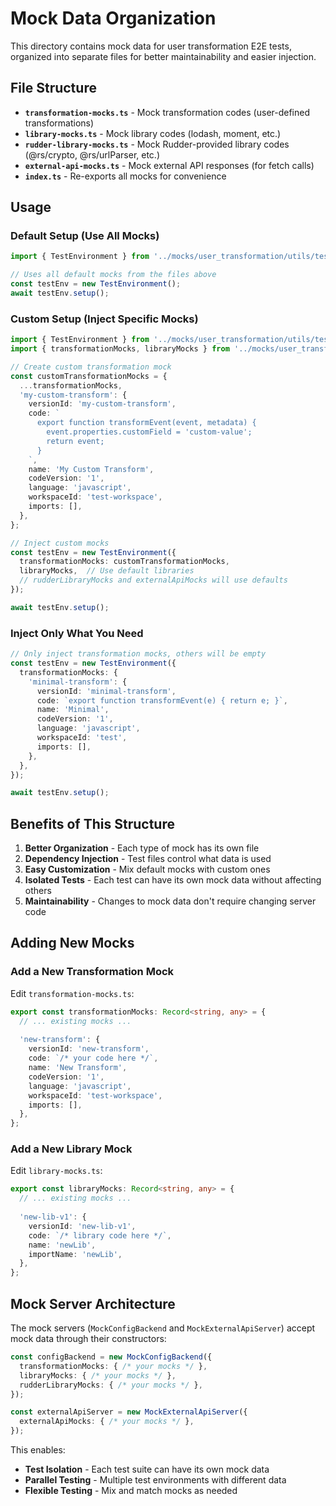 # Mock Data Organization

This directory contains mock data for user transformation E2E tests, organized into separate files for better maintainability and easier injection.

## File Structure

- **`transformation-mocks.ts`** - Mock transformation codes (user-defined transformations)
- **`library-mocks.ts`** - Mock library codes (lodash, moment, etc.)
- **`rudder-library-mocks.ts`** - Mock Rudder-provided library codes (@rs/crypto, @rs/urlParser, etc.)
- **`external-api-mocks.ts`** - Mock external API responses (for fetch calls)
- **`index.ts`** - Re-exports all mocks for convenience

## Usage

### Default Setup (Use All Mocks)

```typescript
import { TestEnvironment } from '../mocks/user_transformation/utils/test-helpers';

// Uses all default mocks from the files above
const testEnv = new TestEnvironment();
await testEnv.setup();
```

### Custom Setup (Inject Specific Mocks)

```typescript
import { TestEnvironment } from '../mocks/user_transformation/utils/test-helpers';
import { transformationMocks, libraryMocks } from '../mocks/user_transformation/test-data';

// Create custom transformation mock
const customTransformationMocks = {
  ...transformationMocks,
  'my-custom-transform': {
    versionId: 'my-custom-transform',
    code: `
      export function transformEvent(event, metadata) {
        event.properties.customField = 'custom-value';
        return event;
      }
    `,
    name: 'My Custom Transform',
    codeVersion: '1',
    language: 'javascript',
    workspaceId: 'test-workspace',
    imports: [],
  },
};

// Inject custom mocks
const testEnv = new TestEnvironment({
  transformationMocks: customTransformationMocks,
  libraryMocks,  // Use default libraries
  // rudderLibraryMocks and externalApiMocks will use defaults
});

await testEnv.setup();
```

### Inject Only What You Need

```typescript
// Only inject transformation mocks, others will be empty
const testEnv = new TestEnvironment({
  transformationMocks: {
    'minimal-transform': {
      versionId: 'minimal-transform',
      code: `export function transformEvent(e) { return e; }`,
      name: 'Minimal',
      codeVersion: '1',
      language: 'javascript',
      workspaceId: 'test',
      imports: [],
    },
  },
});

await testEnv.setup();
```

## Benefits of This Structure

1. **Better Organization** - Each type of mock has its own file
2. **Dependency Injection** - Test files control what data is used
3. **Easy Customization** - Mix default mocks with custom ones
4. **Isolated Tests** - Each test can have its own mock data without affecting others
5. **Maintainability** - Changes to mock data don't require changing server code

## Adding New Mocks

### Add a New Transformation Mock

Edit `transformation-mocks.ts`:

```typescript
export const transformationMocks: Record<string, any> = {
  // ... existing mocks ...
  
  'new-transform': {
    versionId: 'new-transform',
    code: `/* your code here */`,
    name: 'New Transform',
    codeVersion: '1',
    language: 'javascript',
    workspaceId: 'test-workspace',
    imports: [],
  },
};
```

### Add a New Library Mock

Edit `library-mocks.ts`:

```typescript
export const libraryMocks: Record<string, any> = {
  // ... existing mocks ...
  
  'new-lib-v1': {
    versionId: 'new-lib-v1',
    code: `/* library code here */`,
    name: 'newLib',
    importName: 'newLib',
  },
};
```

## Mock Server Architecture

The mock servers (`MockConfigBackend` and `MockExternalApiServer`) accept mock data through their constructors:

```typescript
const configBackend = new MockConfigBackend({
  transformationMocks: { /* your mocks */ },
  libraryMocks: { /* your mocks */ },
  rudderLibraryMocks: { /* your mocks */ },
});

const externalApiServer = new MockExternalApiServer({
  externalApiMocks: { /* your mocks */ },
});
```

This enables:
- **Test Isolation** - Each test suite can have its own mock data
- **Parallel Testing** - Multiple test environments with different data
- **Flexible Testing** - Mix and match mocks as needed

